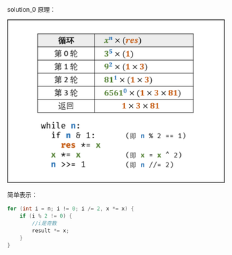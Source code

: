 solution_0 原理：

![快速幂解析（二分法角度）](./intro.png)



简单表示：

```c
for (int i = n; i != 0; i /= 2, x *= x) {
    if (i % 2 != 0) {
        //i是奇数
        result *= x;
    }
}
```

